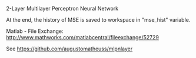 2-Layer Multilayer Perceptron Neural Network

At the end, the history of MSE is saved to workspace in "mse_hist" variable.


Matlab - File Exchange: http://www.mathworks.com/matlabcentral/fileexchange/52729

See https://github.com/augustomatheuss/mlpnlayer
